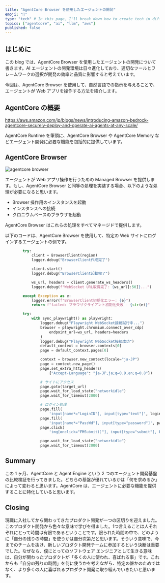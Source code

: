 ```yaml
---
title: "AgentCore Browser を使用したエージェントの開発"
emoji: "🤖"
type: "tech" # In this page, I'll break down how to create tech in different ways"
topics: ["agentcore", "ai", "llm", "aws"]
published: false
---
```


## はじめに

この blog では、AgentCore Browser を使用したエージェントの開発について書きます。AI エージェントの開発環境は日々進化しており、適切なツールとフレームワークの選択が開発の効率と品質に影響すると考えています。

今回は、AgentCore Browser を使用して、自然言語での指示を与えることで、エージェントが Web アプリを操作する方法を紹介します。

## AgentCore の概要

https://aws.amazon.com/jp/blogs/news/introducing-amazon-bedrock-agentcore-securely-deploy-and-operate-ai-agents-at-any-scale/

AgentCore Runtime を筆頭に、AgentCore Browser や AgentCore Memory などエージェント開発に必要な機能を包括的に提供しています。

## AgentCore Browser

![agentcore browser](https://docs.aws.amazon.com/images/bedrock-agentcore/latest/devguide/images/browser-tool.png)

エージェントが Web アプリ操作を行うための Managed Browser を提供します。もし、AgentCore Browser と同等の処理を実装する場合、以下のような処理が必要になると思います。
- Browser 操作用のインスタンスを起動
- インスタンスへの接続
- クロニウムベースのブラウザを起動

AgentCore Browser はこれらの処理をすべてマネージドで提供します。

以下のコードは、AgentCore Browser を使用して、特定の Web サイトにログインするエージェントの例です。

```python
        try:
            client = BrowserClient(region)
            logger.debug("BrowserClient作成完了")

            client.start()
            logger.debug("BrowserClient起動完了")

            ws_url, headers = client.generate_ws_headers()
            logger.debug(f"WebSocket URL取得完了: {ws_url[:50]}...")

        except Exception as e:
            logger.error(f"BrowserClient初期化エラー: {e}")
            return f"failed: ブラウザクライアント初期化失敗 - {str(e)}"

        try:
            with sync_playwright() as playwright:
                logger.debug("Playwright WebSocket接続試行中...")
                browser = playwright.chromium.connect_over_cdp(
                    endpoint_url=ws_url, headers=headers
                )
                logger.debug("Playwright WebSocket接続成功")
                default_context = browser.contexts[0]
                page = default_context.pages[0]

                context = browser.new_context(locale="ja-JP")
                page = context.new_page()
                page.set_extra_http_headers(
                    {"Accept-Language": "ja-JP,ja;q=0.9,en;q=0.8"})

                # サイトにアクセス
                page.goto(target_url)
                page.wait_for_load_state("networkidle")
                page.wait_for_timeout(2000)

                # ログイン処理
                page.fill(
                    'input[name*="LoginID"], input[type="text"]', login_id)
                page.fill(
                    'input[name*="PassWd"], input[type="password"]', password)
                page.click(
                    'img[onclick="FMSubmit()"], input[type="submit"], button[type="submit"]')

                page.wait_for_load_state("networkidle")
                page.wait_for_timeout(2000)
```

## Summary

この 1 ヶ月、AgentCore と Agent Engine という 2 つのエージェント開発基盤の比較検証を行ってきました。どちらの基盤が優れているかは「何を求めるか」によって変わると思います。AgentCore は、エージェントに必要な機能を提供することに特化していると思います。

## Closing

現職に入社してから関わってきたプロダクト開発が一つの区切りを迎えました。このプロダクト開発から色々な意味で学びを得ました。1つ言えることは人それぞれにとって時間は有限であるということです。限られた時間の中で、どのように「自分の残りの時間」を使うかは自分次第だと思います。そういう意味で、今までのチームを抜け、新しいプロダクト開発チームに参加するという決断は重要でした。なぜなら、僕にとってのソフトウェア エンジニアとして生きる意味は、自分が関わったプロダクトが「多くの人に使われ、喜ばれる事」です。これからも「自分の残りの時間」を何に使うかを考えながら、特定の誰かのためではなく、より多くの人に喜ばれるプロダクト開発に取り組んでいきたいと思います。
